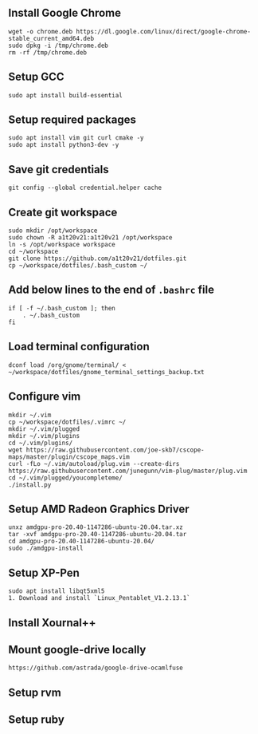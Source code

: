 ## Install Google Chrome

```
wget -o chrome.deb https://dl.google.com/linux/direct/google-chrome-stable_current_amd64.deb
sudo dpkg -i /tmp/chrome.deb
rm -rf /tmp/chrome.deb
```
## Setup GCC

```
sudo apt install build-essential
```

## Setup required packages

```
sudo apt install vim git curl cmake -y
sudo apt install python3-dev -y
```

## Save git credentials

```
git config --global credential.helper cache
```

## Create git workspace

```
sudo mkdir /opt/workspace
sudo chown -R a1t20v21:a1t20v21 /opt/workspace
ln -s /opt/workspace workspace
cd ~/workspace   
git clone https://github.com/a1t20v21/dotfiles.git
cp ~/workspace/dotfiles/.bash_custom ~/
```

## Add below lines to the end of `.bashrc` file

```
if [ -f ~/.bash_custom ]; then
    . ~/.bash_custom
fi
```
   
## Load terminal configuration

```
dconf load /org/gnome/terminal/ < ~/workspace/dotfiles/gnome_terminal_settings_backup.txt
```   
   
## Configure vim

```
mkdir ~/.vim
cp ~/workspace/dotfiles/.vimrc ~/
mkdir ~/.vim/plugged
mkdir ~/.vim/plugins
cd ~/.vim/plugins/
wget https://raw.githubusercontent.com/joe-skb7/cscope-maps/master/plugin/cscope_maps.vim
curl -fLo ~/.vim/autoload/plug.vim --create-dirs https://raw.githubusercontent.com/junegunn/vim-plug/master/plug.vim
cd ~/.vim/plugged/youcompleteme/
./install.py 
```

## Setup AMD Radeon Graphics Driver

```
unxz amdgpu-pro-20.40-1147286-ubuntu-20.04.tar.xz 
tar -xvf amdgpu-pro-20.40-1147286-ubuntu-20.04.tar 
cd amdgpu-pro-20.40-1147286-ubuntu-20.04/
sudo ./amdgpu-install 
```

## Setup XP-Pen
```
sudo apt install libqt5xml5
1. Download and install `Linux_Pentablet_V1.2.13.1`
```

## Install Xournal++

## Mount google-drive locally
`https://github.com/astrada/google-drive-ocamlfuse`

## Setup rvm
## Setup ruby
